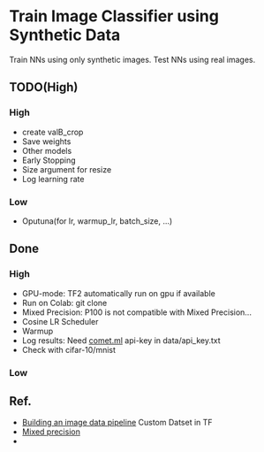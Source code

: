 # Train Image Classifier using Synthetic Data

Train NNs using only synthetic images.
Test NNs using real images.

## TODO(High)
### High
* create valB_crop
* Save weights
* Other models
* Early Stopping
* Size argument for resize
* Log learning rate

### Low
* Oputuna(for lr, warmup_lr, batch_size, ...)


## Done
### High
* GPU-mode: TF2 automatically run on gpu if available
* Run on Colab: git clone
* Mixed Precision: P100 is not compatible with Mixed Precision...
* Cosine LR Scheduler
* Warmup
* Log results: Need [comet.ml](https://www.comet.ml/) api-key in data/api_key.txt
* Check with cifar-10/mnist

### Low



## Ref.
* [Building an image data pipeline](https://cs230.stanford.edu/blog/datapipeline/#building-an-image-data-pipeline)
Custom Datset in TF
* [Mixed precision](https://www.tensorflow.org/guide/mixed_precision)
* 
